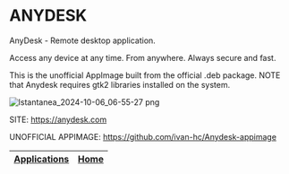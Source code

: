 # ANYDESK
 
 AnyDesk - Remote desktop application.
 
 Access any device at any time. From anywhere. Always secure and fast.
 
 This is the unofficial AppImage built from the official .deb package. NOTE that Anydesk requires gtk2 libraries installed on the system.

 ![Istantanea_2024-10-06_06-55-27 png](https://github.com/user-attachments/assets/00813a9d-2f3c-4d40-a885-bf47a38a2281)
 
 SITE: https://anydesk.com
 
 UNOFFICIAL APPIMAGE: https://github.com/ivan-hc/Anydesk-appimage

 | [Applications](https://portable-linux-apps.github.io/apps.html) | [Home](https://portable-linux-apps.github.io)
 | --- | --- |
